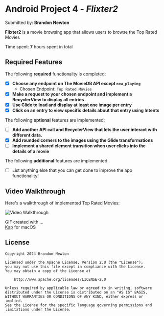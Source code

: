 # Android Project 4 - *Flixter2*

Submitted by: **Brandon Newton**

**Flixter2** is a movie browsing app that allows users to browse the Top Rated Movies 

Time spent: **7** hours spent in total

## Required Features

The following **required** functionality is completed:

- [x] **Choose any endpoint on The MovieDB API except `now_playing`**
  - Chosen Endpoint: `Top Rated Movies`
- [x] **Make a request to your chosen endpoint and implement a RecyclerView to display all entries**
- [x] **Use Glide to load and display at least one image per entry**
- [x] **Click on an entry to view specific details about that entry using Intents**

The following **optional** features are implemented:

- [ ] **Add another API call and RecyclerView that lets the user interact with different data.** 
- [x] **Add rounded corners to the images using the Glide transformations**
- [ ] **Implement a shared element transition when user clicks into the details of a movie**

The following **additional** features are implemented:

- [ ] List anything else that you can get done to improve the app functionality!

## Video Walkthrough

Here's a walkthrough of implemented Top Rated Movies:

<img src='https://media4.giphy.com/media/v1.Y2lkPTc5MGI3NjExeWYzNGVnbzd6cHBraHB2M2NyZXl5MHFha3o5bXg1ejR4MnRrOHlvNyZlcD12MV9pbnRlcm5hbF9naWZfYnlfaWQmY3Q9Zw/a2DPnS8ZhgSCPeVZUn/giphy.gif' title='Video Walkthrough' width='' alt='Video Walkthrough' />

<!-- Replace this with whatever GIF tool you used! -->
GIF created with ...  
[Kap](https://getkap.co/) for macOS

## License

    Copyright 2024 Brandon Newton

    Licensed under the Apache License, Version 2.0 (the "License");
    you may not use this file except in compliance with the License.
    You may obtain a copy of the License at

        http://www.apache.org/licenses/LICENSE-2.0

    Unless required by applicable law or agreed to in writing, software
    distributed under the License is distributed on an "AS IS" BASIS,
    WITHOUT WARRANTIES OR CONDITIONS OF ANY KIND, either express or implied.
    See the License for the specific language governing permissions and
    limitations under the License.
